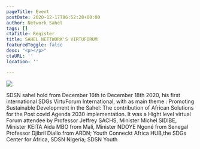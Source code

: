 ```yaml
---
pageTitle: Event
postDate: 2020-12-17T06:52:28+00:00
author: Network Sahel
tags: []
ctaTitle: Register
title: SAHEL NETTWORK'S VIRTUFORUM
featuredToggle: false
desc: "<p></p>"
ctaURL: ''
location: ''

---
```


![](/assets/uploads/virtuforum-300.png)

SDSN sahel hold from December 16th to December 18th 2020, his first international SDGs VirtuForum International, with as main theme : Promoting Sustainable Development in the Sahel: The contribution of African Solutions  for the Post covid  Agenda 2030 implementation. It was a Hight level virtual Forum attendee by Professor Jeffrey SACHS, Minister Michel SIDIBE, Minister KEITA Aida MBO from Mali, Minister NDOYE Ngoné from Senegal Professor Djibril Diallo from ARDN; Youth Conneckt Africa HUB,the SDGs Center for Africa, SDSN Nigeria; SDSN Youth
